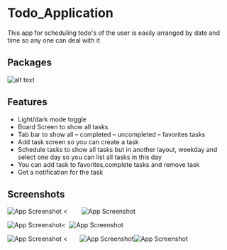 
# Todo_Application

This app for scheduling todo's of the user is easily arranged by date and time so any one can deal with it


## Packages
 ![alt text](https://i.postimg.cc/K8p9jc1B/2022-08-18-14.png)
## Features

- Light/dark mode toggle
- Board Screen to show all tasks
- Tab bar to show all – completed – uncompleted – favorites tasks
- Add task screen so you can create a task
- Schedule tasks to show all tasks but in another layout, weekday and select one day so you can list all tasks in this day
- You can add task to favorites,complete tasks and remove task
- Get a notification for the task


## Screenshots

![App Screenshot](https://i.postimg.cc/0jVRjdYC/2022-08-18-5.png) <&nbsp; &nbsp; &nbsp;  &nbsp; ![App Screenshot](https://i.postimg.cc/85HPdvd7/2022-08-18-11.png)

![App Screenshot](https://i.postimg.cc/C1YbLjL5/2022-08-18-11.pngg)<&nbsp; ![App Screenshot](https://i.postimg.cc/BnH8LXzK/2022-08-18-12.png)

![App Screenshot](https://i.postimg.cc/52hXcrKZ/2022-08-20-16.png) <&nbsp; &nbsp; &nbsp;  &nbsp;![App Screenshot](https://i.postimg.cc/m2PJcpVX/2022-08-20-14.png
)![App Screenshot](https://i.postimg.cc/7h0BVdcw/2022-08-20-15.png)



  

  




  
  


